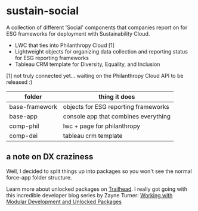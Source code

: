 # sustain-social
A collection of different 'Social' components that companies report on for ESG frameworks for deployment with Sustainability Cloud.

- LWC that ties into Philanthropy Cloud [1]
- Lightweight objects for organizing data collection and reporting status for ESG reporting frameworks 
- Tableau CRM template for Diversity, Equality, and Inclusion

[1] not truly connected yet... waiting on the Philanthropy Cloud API to be released :)


| folder | thing it does|
|--|--|
| base-framework | objects for ESG reporting frameworks |
| base-app | console app that combines everything |
| comp-phil | lwc + page for philanthropy |
| comp-dei | tableau crm template |

## a note on DX craziness
Well, I decided to split things up into packages so you won't see the normal force-app folder structure.

Learn more about unlocked packages on [Trailhead](https://trailhead.salesforce.com/content/learn/modules/unlocked-packages-for-customers/build-your-first-unlocked-package). I really got going with this incredible developer blog series by Zayne Turner: [Working with Modular Development and Unlocked Packages](https://developer.salesforce.com/blogs/2018/06/working-with-modular-development-and-unlocked-packages-part-1.html)

